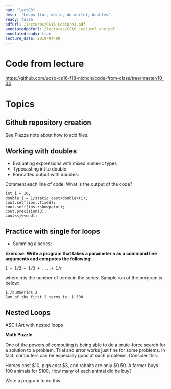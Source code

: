 ```yaml
---
num: "lect03"
desc:  "Loops (for, while, do-while), doubles"
ready: false
pdfurl: /lectures/CS16_Lecture3.pdf
annotatedpdfurl: /lectures/CS16_Lecture3_ann.pdf
annotatedready: true
lecture_date: 2019-04-09
---
```



# Code from lecture

<https://github.com/ucsb-cs16-f18-nichols/code-from-class/tree/master/10-04>

# Topics


## Github repository creation

See Piazza note about how to add files.

## Working with doubles
* Evaluating expressions with mixed numeric types
* Typecasting int to double 
* Formatted output with doubles:

Comment each line of code. What is the output of the code?
```
int i = 10;
double j = 1/static_cast<double>(i);
cout.setf(ios::fixed);
cout.setf(ios::showpoint);
cout.precision(3);
cout<<j<<endl;
```
## Practice with single for loops
* Summing a series: 

**Exercise: Write a program that takes a parameter n as a command line arguments and computes the following:**

```
1 + 1/2 + 1/3 + ....+ 1/n
```
where n is the number of terms in the series. Sample run of the program is below:

```
$./sumSeries 2
Sum of the first 2 terms is: 1.500
```
## Nested Loops

ASCII Art with nested loops

**Math Puzzle**

One of the powers of computing is being able to do a brute-force search for a solution to a problem. Trial and error works just fine for some problems. In fact, computers can be especially good at such problems. Consider this:

Horses cost $10, pigs cost $3, and rabbits are only $0.50. A farmer buys 100 animals for $100, How many of each animal did he buy?  

Write a program to do this.